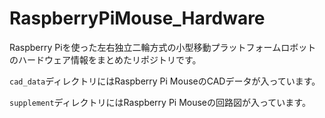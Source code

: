 # RaspberryPiMouse_Hardware

Raspberry Piを使った左右独立二輪方式の小型移動プラットフォームロボットのハードウェア情報をまとめたリポジトリです。

`cad_data`ディレクトリにはRaspberry Pi MouseのCADデータが入っています。

`supplement`ディレクトリにはRaspberry Pi Mouseの回路図が入っています。
